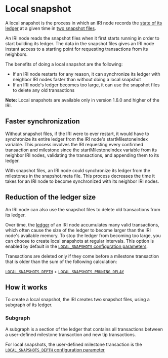 # Local snapshot

A local snapshot is the process in which an IRI node records the [state of its ledger](/iri/concepts/the-distributed-ledger.md) at a given time in [two snapshot files](/iri/references/data-in-the-snapshot-files.md).

An IRI node reads the snapshot files when it first starts running in order to start building its ledger. The data in the snapshot files gives an IRI node instant access to a starting point for requesting transactions from its neighbors.

The benefits of doing a local snapshot are the following:
* If an IRI node restarts for any reason, it can synchronize its ledger with neighbor IRI nodes faster than without doing a local snapshot
* If an IRI node's ledger becomes too large, it can use the snapshot files to delete any old transactions

**Note:** Local snapshots are available only in version 1.6.0 and higher of the IRI.

## Faster synchronization

Without snapshot files, if the IRI were to ever restart, it would have to synchronize its entire ledger from the IRI node's startMilestoneIndex variable. This process involves the IRI requesting every confirmed transaction and milestone since the startMilestoneIndex variable from its neighbor IRI nodes, validating the transactions, and appending them to its ledger.

With snapshot files, an IRI node could synchronize its ledger from the milestones in the snapshot.meta file. This process decreases the time it takes for an IRI node to become synchronized with its neighbor IRI nodes.

## Reduction of the ledger size

An IRI node can also use the snapshot files to delete old transactions from its ledger.

Over time, the [ledger](/iri/concepts/the-distributed-ledger.md) of an IRI node accumulates many valid transactions, which often cause the size of the ledger to become larger than the IRI node's available memory. To stop the ledger from becoming too large, you can choose to create local snapshots at regular intervals. This option is enabled by default in the [`LOCAL_SNAPSHOTS` configuration parameters](/iri/references/iri-configuration-options#local-snapshots-enabled).

Transactions are deleted only if they come before a milestone transaction that is older than the sum of the following calculation:

[`LOCAL_SNAPSHOTS_DEPTH`](/iri/iri-configuration-options#local-snapshots-depth) +
[`LOCAL_SNAPSHOTS_PRUNING_DELAY`](/iri/iri-configuration-options#local-snapshots-pruning-delay)

## How it works

To create a local snapshot, the IRI creates two snapshot files, using a subgraph of its ledger.

### Subgraph

A subgraph is a section of the ledger that contains all transactions between a user-defined milestone transaction and new tip transactions.

For local snapshots, the user-defined milestone transaction is the [`LOCAL_SNAPSHOTS_DEPTH` configuration parameter](/iri/iri-configuration-options#local-snapshots-depth)
